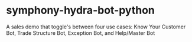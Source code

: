 # symphony-hydra-bot-python
A sales demo that toggle's between four use cases: Know Your Customer Bot, Trade Structure Bot, Exception Bot, and Help/Master Bot
